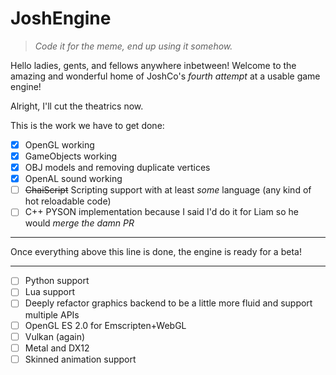 # JoshEngine
> *Code it for the meme, end up using it somehow.*

Hello ladies, gents, and fellows anywhere inbetween! 
Welcome to the amazing and wonderful home of JoshCo's *fourth attempt* at a usable game engine!

Alright, I'll cut the theatrics now. 

This is the work we have to get done:

- [X] OpenGL working
- [X] GameObjects working
- [X] OBJ models and removing duplicate vertices
- [X] OpenAL sound working
- [ ] ~~ChaiScript~~ Scripting support with at least *some* language (any kind of hot reloadable code)
- [ ] C++ PYSON implementation because I said I'd do it for Liam so he would *merge the damn PR*

---------------------------------------------------------------------------------------------------------------
Once everything above this line is done, the engine is ready for a beta!

---------------------------------------------------------------------------------------------------------------

- [ ] Python support
- [ ] Lua support
- [ ] Deeply refactor graphics backend to be a little more fluid and support multiple APIs
- [ ] OpenGL ES 2.0 for Emscripten+WebGL
- [ ] Vulkan (again)
- [ ] Metal and DX12
- [ ] Skinned animation support
